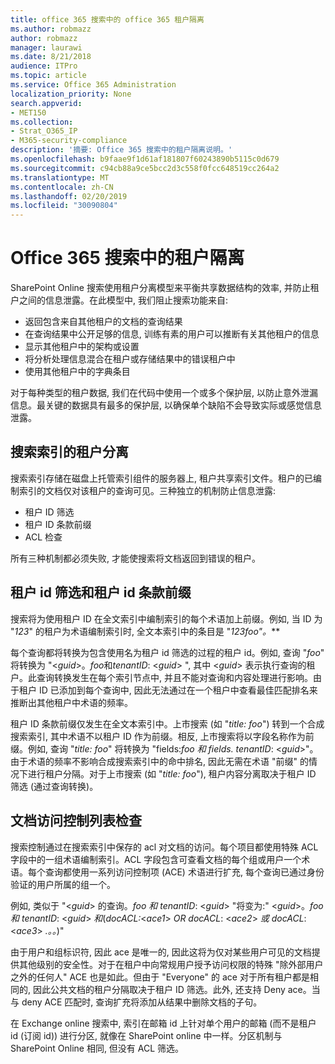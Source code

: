 ```yaml
---
title: office 365 搜索中的 office 365 租户隔离
ms.author: robmazz
author: robmazz
manager: laurawi
ms.date: 8/21/2018
audience: ITPro
ms.topic: article
ms.service: Office 365 Administration
localization_priority: None
search.appverid:
- MET150
ms.collection:
- Strat_O365_IP
- M365-security-compliance
description: '摘要: Office 365 搜索中的租户隔离说明。'
ms.openlocfilehash: b9faae9f1d61af181807f60243890b5115c0d679
ms.sourcegitcommit: c94cb88a9ce5bcc2d3c558f0fcc648519cc264a2
ms.translationtype: MT
ms.contentlocale: zh-CN
ms.lasthandoff: 02/20/2019
ms.locfileid: "30090804"
---
```

# <a name="tenant-isolation-in-office-365-search"></a>Office 365 搜索中的租户隔离
SharePoint Online 搜索使用租户分离模型来平衡共享数据结构的效率, 并防止租户之间的信息泄露。在此模型中, 我们阻止搜索功能来自:
- 返回包含来自其他租户的文档的查询结果
- 在查询结果中公开足够的信息, 训练有素的用户可以推断有关其他租户的信息
- 显示其他租户中的架构或设置
- 将分析处理信息混合在租户或存储结果中的错误租户中
- 使用其他租户中的字典条目

对于每种类型的租户数据, 我们在代码中使用一个或多个保护层, 以防止意外泄漏信息。最关键的数据具有最多的保护层, 以确保单个缺陷不会导致实际或感觉信息泄露。

## <a name="tenant-separation-for-the-search-index"></a>搜索索引的租户分离
搜索索引存储在磁盘上托管索引组件的服务器上, 租户共享索引文件。租户的已编制索引的文档仅对该租户的查询可见。三种独立的机制防止信息泄露:
- 租户 ID 筛选
- 租户 ID 条款前缀
- ACL 检查

所有三种机制都必须失败, 才能使搜索将文档返回到错误的租户。

## <a name="tenant-id-filtering-and-tenant-id-term-prefixing"></a>租户 id 筛选和租户 id 条款前缀
搜索将为使用租户 ID 在全文索引中编制索引的每个术语加上前缀。例如, 当 ID 为 "*123*" 的租户为术语编制索引时, 全文本索引中的条目是 "*123foo"。***

每个查询都将转换为包含使用名为租户 id 筛选的过程的租户 id。例如, 查询 "*foo*" 将转换为 "<*guid*>。*foo*和*tenantID*: <*guid*> ", 其中 <*guid*> 表示执行查询的租户。此查询转换发生在每个索引节点中, 并且不能对查询和内容处理进行影响。由于租户 ID 已添加到每个查询中, 因此无法通过在一个租户中查看最佳匹配排名来推断出其他租户中术语的频率。

租户 ID 条款前缀仅发生在全文本索引中。上市搜索 (如 "*title: foo*") 转到一个合成搜索索引, 其中术语不以租户 ID 作为前缀。相反, 上市搜索将以字段名称作为前缀。例如, 查询 "*title: foo*" 将转换为 "fields:*foo 和 fields. tenantID*: <*guid*>"。由于术语的频率不影响合成搜索索引中的命中排名, 因此无需在术语 "前缀" 的情况下进行租户分隔。对于上市搜索 (如 "*title: foo*"), 租户内容分离取决于租户 ID 筛选 (通过查询转换)。

## <a name="document-access-control-list-checks"></a>文档访问控制列表检查
搜索控制通过在搜索索引中保存的 acl 对文档的访问。每个项目都使用特殊 ACL 字段中的一组术语编制索引。ACL 字段包含可查看文档的每个组或用户一个术语。每个查询都使用一系列访问控制项 (ACE) 术语进行扩充, 每个查询已通过身份验证的用户所属的组一个。

例如, 类似于 "<*guid*> 的查询。*foo 和 tenantID*: <*guid*> "将变为:" <*guid*>。*foo 和 tenantID*: <*guid*> *和*(*docACL:*<*ace1*> *OR docACL*: <*ace2*> *或 docACL*: <*ace3*> *.。。*)"

由于用户和组标识符, 因此 ace 是唯一的, 因此这将为仅对某些用户可见的文档提供其他级别的安全性。对于在租户中向常规用户授予访问权限的特殊 "除外部用户之外的任何人" ACE 也是如此。但由于 "Everyone" 的 ace 对于所有租户都是相同的, 因此公共文档的租户分隔取决于租户 ID 筛选。此外, 还支持 Deny ace。当与 deny ACE 匹配时, 查询扩充将添加从结果中删除文档的子句。

在 Exchange online 搜索中, 索引在邮箱 id 上针对单个用户的邮箱 (而不是租户 id (订阅 id)) 进行分区, 就像在 SharePoint online 中一样。分区机制与 SharePoint Online 相同, 但没有 ACL 筛选。
